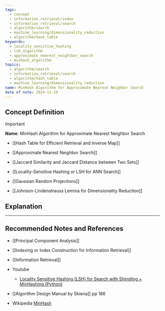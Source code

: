 ```yaml
---
tags:
  - concept
  - information_retrieval/index
  - information_retrieval/search
  - algorithm/search
  - machine_learning/dimensionality_reduction
  - algorithm/hash_table
keywords:
  - locality_sensitive_hashing
  - lsh_algorithm
  - approximate_nearest_neightbor_search
  - minhash_algorithm
topics:
  - algorithm/search
  - information_retrieval/search
  - algorithm/hash_table
  - machine_learning/dimensionality_reduction
name: MinHash Algorithm for Approximate Nearest Neighbor Search
date of note: 2024-11-29
---
```


## Concept Definition

>[!important]
>**Name**: MinHash Algorithm for Approximate Nearest Neighbor Search


- [[Hash Table for Efficient Retrieval and Inverse Map]]
- [[Approximate Nearest Neighbor Search]]
- [[Jaccard Similarity and Jaccard Distance between Two Sets]]
- [[Locality-Sensitive Hashing or LSH for ANN Search]]


- [[Gaussian Random Projections]]
- [[Johnson-Lindenstrauss Lemma for Dimensionality Reduction]]



## Explanation





-----------
##  Recommended Notes and References



- [[Principal Component Analysis]]
- [[Indexing or Index Construction for Information Retrieval]]
- [[Information Retrieval]]

- Youtube
	- [Locality Sensitive Hashing (LSH) for Search with Shingling + MinHashing (Python)](https://www.youtube.com/watch?v=e_SBq3s20M8&list=PLIUOU7oqGTLhlWpTz4NnuT3FekouIVlqc&index=5)


- [[Algorithm Design Manual by Skiena]] pp 186
- Wikipedia [MinHash](https://en.wikipedia.org/wiki/MinHash)